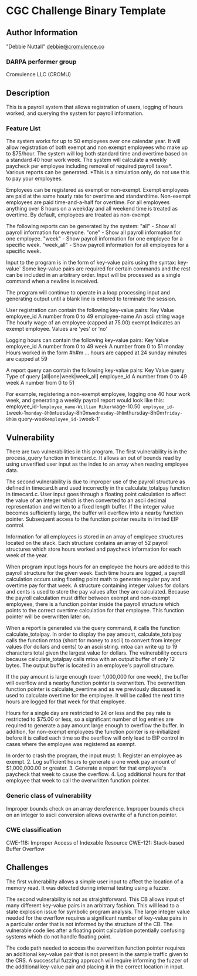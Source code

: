 # CGC Challenge Binary Template

## Author Information

"Debbie Nuttall" <debbie@cromulence.co>

### DARPA performer group
Cromulence LLC (CROMU)

## Description
This is a payroll system that allows registration of users, logging of hours worked, and querying the system for payroll information.

### Feature List
The system works for up to 50 employees over one calendar year. It will allow registration of both exempt and non exempt employees who make up to $75/hour. The system will log both standard time and overtime based on a standard 40 hour work week. The system will calculate a weekly paycheck per employee including removal of required payroll taxes*. Various reports can be generated. *This is a simulation only, do not use this to pay your employees. 

Employees can be registered as exempt or non-exempt. Exempt employees are paid at the same hourly rate for overtime and standardtime. Non-exempt employees are paid time-and-a-half for overtime. For all employees anything over 8 hours on a weekday and all weekend time is treated as overtime. By default, employees are treated as non-exempt

The following reports can be generated by the system:
	"all" - Show all payroll information for everyone.
	"one" - Show all payroll information for one employee.
	"week" - Show payroll information for one employee for a specific week.
 	"week_all" - Show payroll information for all employees for a specific week.

Input to the program is in the form of key-value pairs using the syntax: key-value`
Some key-value pairs are required for certain commands and the rest can be included in an arbitrary order. Input will be processed as a single command when a newline is received. 

The program will continue to operate in a loop processing input and generating output until a blank line is entered to terminate the session.  

User registration can contain the following key-value pairs:
	Key 			Value
	employee_id 	A number from 0 to 49
	employee-name 	An ascii string 
	wage 			The hourly wage of an employee (capped at 75.00)
	exempt 			Indicates an exempt employee. Values are 'yes' or 'no'

Logging hours can contain the following key-value pairs:
	Key 			Value
	employee_id    	A number from 0 to 49
	week  			A number from 0 to 51
	monday 			Hours worked in the form #h#m
	... 			hours are capped at 24
	sunday  		minutes are capped at 59

A report query can contain the following key-value pairs:
	Key 			Value
	query			Type of query [all|one|week|week_all]
	employee_id 	A number from 0 to 49
	week 			A number from 0 to 51

For example, registering a non-exempt employee, logging one 40 hour work week, and generating a weekly payroll report would look like this:
	employee_id-1`employee_name-William Riker`wage-10.50`
	employee_id-1`week-1`monday-8h0m`tuesday-8h0m`wednesday-8h0m`thursday-8h0m`friday-8h0m`
	query-week`employee_id-1`week-1`


## Vulnerability
There are two vulnerabilities in this program. The first vulnerability is in the process_query function in timecard.c. It allows an out of bounds read by using unverified user input as the index to an array when reading employee data. 

The second vulnerability is due to improper use of the payroll structure as defined in timecard.h and used incorrectly in the calculate_totalpay function in timecard.c. User input goes through a floating point calculation to affect the value of an integer which is then converted to an ascii decimal representation and written to a fixed length buffer. If the integer value becomes sufficiently large, the buffer will overflow into a nearby function pointer. Subsequent access to the function pointer results in limited EIP control. 

Information for all employees is stored in an array of employee structures located on the stack. Each structure contains an array of 52 payroll structures which store hours worked and paycheck information for each week of the year. 

When program input logs hours for an employee the hours are added to this payroll structure for the given week. Each time hours are logged, a payroll calculation occurs using floating point math to generate regular pay and overtime pay for that week. A structure containing integer values for dollars and cents is used to store the pay values after they are calculated. Because the payroll calculation must differ between exempt and non-exempt employees, there is a function pointer inside the payroll structure which points to the correct overtime calculation for that employee. This function pointer will be overwritten later on. 

When a report is generated via the query command, it calls the function calculate_totalpay. In order to display the pay amount, calculate_totalpay calls the function mtoa (short for money to ascii) to convert from integer values (for dollars and cents) to an ascii string. mtoa can write up to 19 characters total given the largest value for dollars. The vulnerability occurs because calculate_totalpay calls mtoa with an output buffer of only 12 bytes. The output buffer is located in an employee's payroll structure.  

If the pay amount is large enough (over 1,000,000 for one week), the buffer will overflow and a nearby function pointer is overwritten. The overwritten function pointer is calculate_overtime and as we previously discussed is used to calculate overtime for the employee. It will be called the next time hours are logged for that week for that employee. 

Hours for a single day are restricted to 24 or less and the pay rate is restricted to $75.00 or less, so a significant number of log entries are required to generate a pay amount large enough to overflow the buffer. In addition, for non-exempt employees the function pointer is re-initialized before it is called each time so the overflow will only lead to EIP control in cases where the employee was registered as exempt. 

In order to crash the program, the input must:
	1. Register an employee as exempt.
	2. Log sufficient hours to generate a one week pay amount of $1,000,000.00 or greater.
	3. Generate a report for that employee's paycheck that week to cause the overflow.
	4. Log additional hours for that employee that week to call the overwritten function pointer.

### Generic class of vulnerability
Improper bounds check on an array dereference. 
Improper bounds check on an integer to ascii conversion allows overwrite of a function pointer. 


### CWE classification
CWE-118: Improper Access of Indexable Resource
CWE-121: Stack-based Buffer Overflow


## Challenges

The first vulnerability allows a simple user input to affect the location of a memory read. It was detected during internal testing using a fuzzer. 

The second vulnerability is not as straightforward. This CB allows input of many different key-value pairs in an arbitrary fashion. This will lead to a state explosion issue for symbolic program analysis. The large integer value needed for the overflow requires a significant number of key-value pairs in a particular order that is not informed by the structure of the CB. The vulnerable code lies after a floating point calculation potentially confusing systems which do not handle floating point.

The code path needed to access the overwritten function pointer requires an additional key-value pair that is not present in the sample traffic given to the CRS. A successful fuzzing approach will require informing the fuzzer of the additional key-value pair and placing it in the correct location in input. 


